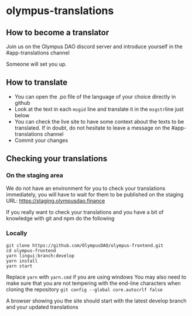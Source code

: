 # olympus-translations

## How to become a translator

Join us on the Olympus DAO discord server and introduce yourself in the #app-translations channel

Someone will set you up.

## How to translate

- You can open the .po file of the language of your choice directly in github
- Look at the text in each `msgid` line and translate it in the `msgstr`line just below
- You can check the live site to have some context about the texts to be translated. If in doubt, do not hesitate to leave a message on the #app-translations channel
- Commit your changes


## Checking your translations

### On the staging area

We do not have an environment for you to check your translations immediately, you will have to wait for them to be published on the staging URL: https://staging.olympusdao.finance

If you really want to check your translations and you have a bit of knowledge with git and npm do the following

### Locally

```
git clone https://github.com/OlympusDAO/olympus-frontend.git
cd olympus-frontend
yarn lingui:branch:develop
yarn install
yarn start
```

Replace `yarn` with `yarn.cmd` if you are using windows
You may also need to make sure that you are not tempering with the end-line characters when cloning the repository `git config --global core.autocrlf false`

A browser showing you the site should start with the latest develop branch and your updated translations
